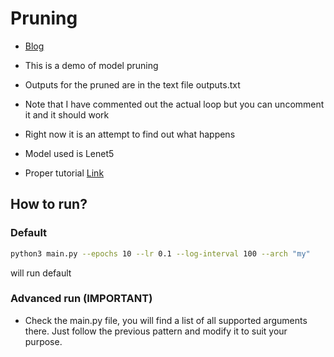 # Pruning

- [Blog](https://medium.com/datadriveninvestor/reducing-model-footprint-in-deep-learning-c500b3ff50b)

- This is a demo of model pruning
- Outputs for the pruned are in the text file outputs.txt
- Note that I have commented out the actual loop but you can uncomment it and it should work
- Right now it is an attempt to find out what happens 
- Model used is Lenet5
- Proper tutorial [Link](https://github.com/pytorch/tutorials/blob/master/intermediate_source/pruning_tutorial.py)

## How to run?

### Default
```bash
python3 main.py --epochs 10 --lr 0.1 --log-interval 100 --arch "my"
```
will run default 

### Advanced run (IMPORTANT)

- Check the main.py file, you will find a list of all supported arguments there. Just follow the previous pattern and modify it to suit your purpose.


